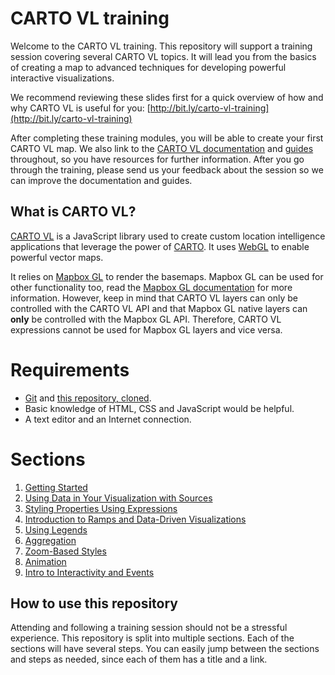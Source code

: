 # CARTO VL training

Welcome to the CARTO VL training. This repository will support a training session covering several CARTO VL topics. It will lead you from the basics of creating a map to advanced techniques for developing powerful interactive visualizations. 

We recommend reviewing these slides first for a quick overview of how and why CARTO VL is useful for you: [http://bit.ly/carto-vl-training](http://bit.ly/carto-vl-training)


After completing these training modules, you will be able to create your first CARTO VL map. We also link to the [CARTO VL documentation](https://carto.com/developers/carto-vl/) and [guides](https://carto.com/developers/carto-vl/guides/introduction/) throughout, so you have resources for further information. After you go through the training, please send us your feedback about the session so we can improve the documentation and guides.

## What is CARTO VL?

[CARTO VL](https://github.com/cartodb/carto-vl) is a JavaScript library used to create custom location intelligence applications that leverage the power of [CARTO](https://carto.com/). It uses [WebGL](https://www.khronos.org/webgl/) to enable powerful vector maps.

It relies on [Mapbox GL](https://www.mapbox.com/mapbox-gl-js/api) to render the basemaps. Mapbox GL can be used for other functionality too, read the [Mapbox GL documentation](https://www.mapbox.com/mapbox-gl-js/api/) for more information. However, keep in mind that CARTO VL layers can only be controlled with the CARTO VL API and that Mapbox GL native layers can **only** be controlled with the Mapbox GL API. Therefore, CARTO VL expressions cannot be used for Mapbox GL layers and vice versa.

# Requirements

 - [Git](https://services.github.com/on-demand/github-cli/git-configuration) and [this repository, cloned](https://services.github.com/on-demand/github-cli/clone-repo-cli).
 - Basic knowledge of HTML, CSS and JavaScript would be helpful.
 - A text editor and an Internet connection.

# Sections

 1. [Getting Started](01-getting-started.md)
 2. [Using Data in Your Visualization with Sources](02-using-sources.md)
 3. [Styling Properties Using Expressions](03-style-with-expressions.md)
 4. [Introduction to Ramps and Data-Driven Visualizations](04-data-driven-styles.md)
 5. [Using Legends](05-legends.md)
 6. [Aggregation](06-cluster.md)
 7. [Zoom-Based Styles](07-zoom-based-styles.md)
 8. [Animation](08-animation.md)
 9. [Intro to Interactivity and Events](09-interactivity.md)

## How to use this repository

Attending and following a training session should not be a stressful experience. This repository is split into multiple sections. Each of the sections will have several steps. You can easily jump between the sections and steps as needed, since each of them has a title and a link.